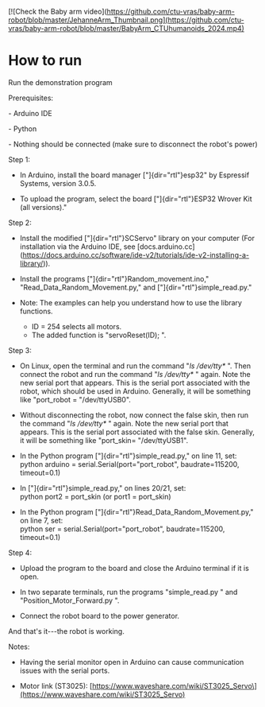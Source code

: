 
[![Check the Baby arm video](https://github.com/ctu-vras/baby-arm-robot/blob/master/JehanneArm_Thumbnail.png](https://github.com/ctu-vras/baby-arm-robot/blob/master/BabyArm_CTUhumanoids_2024.mp4)

# How to run

Run the demonstration program

Prerequisites:

\- Arduino IDE

\- Python

\- Nothing should be connected (make sure to disconnect the robot\'s
power)

Step 1:

- In Arduino, install the board manager ["]{dir="rtl"}esp32" by
  Espressif Systems, version 3.0.5.

- To upload the program, select the board ["]{dir="rtl"}ESP32 Wrover Kit
  (all versions)."

Step 2:

- Install the modified ["]{dir="rtl"}SCServo" library on your computer
  (For installation via the Arduino IDE, see
  \[docs.arduino.cc\](https://docs.arduino.cc/software/ide-v2/tutorials/ide-v2-installing-a-library/)).

- Install the programs ["]{dir="rtl"}Random_movement.ino,"
  "Read_Data_Random_Movement.py," and ["]{dir="rtl"}simple_read.py."

- Note: The examples can help you understand how to use the library
  functions.  
  - ID = 254 selects all motors.  
  - The added function is \"servoReset(ID); \".

Step 3:

- On Linux, open the terminal and run the command \"*ls /dev/tty\** \".
  Then connect the robot and run the command \"*ls /dev/tty\** \" again.
  Note the new serial port that appears. This is the serial port
  associated with the robot, which should be used in Arduino. Generally,
  it will be something like \"port_robot = \"/dev/ttyUSB0\".

- Without disconnecting the robot, now connect the false skin, then run
  the command \"*ls /dev/tty\** \" again. Note the new serial port that
  appears. This is the serial port associated with the false skin.
  Generally, it will be something like \"port_skin= \"/dev/ttyUSB1\".

- In the Python program ["]{dir="rtl"}simple_read.py," on line 11,
  set:  
  python arduino = serial.Serial(port=\"port_robot\", baudrate=115200,
  timeout=0.1)

- In ["]{dir="rtl"}simple_read.py," on lines 20/21, set:  
  python port2 = port_skin (or port1 = port_skin)

- In the Python program ["]{dir="rtl"}Read_Data_Random_Movement.py," on
  line 7, set:  
  python ser = serial.Serial(port=\"port_robot\", baudrate=115200,
  timeout=0.1)

Step 4:

- Upload the program to the board and close the Arduino terminal if it
  is open.

- In two separate terminals, run the programs \"simple_read.py \" and
  \"Position_Motor_Forward.py \".

- Connect the robot board to the power generator.

And that\'s it---the robot is working.

Notes:

- Having the serial monitor open in Arduino can cause communication
  issues with the serial ports.

- Motor link (ST3025):
  \[https://www.waveshare.com/wiki/ST3025_Servo\](https://www.waveshare.com/wiki/ST3025_Servo)
